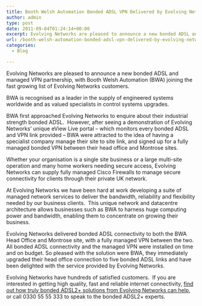 ```yaml
---
title: Booth Welsh Automation Bonded ADSL VPN Delivered by Evolving Networks
author: admin
type: post
date: 2011-09-04T01:24:14+00:00
excerpt: Evolving Networks are pleased to announce a new bonded ADSL and managed VPN partnership, with Booth Welsh Automation (BWA) joining the fast growing list of Evolving Networks customers.
url: /booth-welsh-automation-bonded-adsl-vpn-delivered-by-evolving-networks/
categories:
  - Blog

---
```

Evolving Networks are pleased to announce a new bonded ADSL and managed VPN partnership, with Booth Welsh Automation (BWA) joining the fast growing list of Evolving Networks customers.

BWA is recognised as a leader in the supply of engineered systems worldwide and as valued specialists in control systems upgrades.

BWA first approached Evolving Networks to enquire about their industrial strength bonded ADSL.  However, after seeing a demonstration of Evolving Networks’ unique eView Live portal – which monitors every bonded ADSL and VPN link provided &#8211; BWA were attracted to the idea of having a specialist company manage their site to site link, and signed up for a fully managed bonded VPN between their head office and Montrose sites.

Whether your organisation is a single site business or a large multi-site operation and many home workers needing secure access, Evolving Networks can supply fully managed Cisco Firewalls to manage secure connectivity for clients through their private UK network. 

At Evolving Networks we have been hard at work developing a suite of managed network services to deliver the bandwidth, reliability and flexibility needed by our business clients.  This unique network and datacentre architecture allows businesses such as BWA to harness huge computing power and bandwidth, enabling them to concentrate on growing their business.

Evolving Networks delivered bonded ADSL connectivity to both the BWA Head Office and Montrose site, with a fully managed VPN between the two.  All bonded ADSL connectivity and the managed VPN were installed on time and on budget. So pleased with the solution were BWA, they immediately upgraded their head office connection to five bonded ADSL links and have been delighted with the service provided by Evolving Networks.

Evolving Networks have hundreds of satisfied customers.  If you are interested in getting high quality, fast and reliable internet connectivity, [find out how truly bonded ADSL2+ solutions from Evolving Networks can help][1], or call 0330 55 55 333 to speak to the bonded ADSL2+ experts.

 [1]: /contact-us "Contact Evolving Networks - The Bonded ADSL Experts"